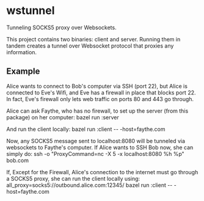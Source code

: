 # wstunnel
Tunneling SOCKS5 proxy over Websockets.

This project contains two binaries: client and server.
Running them in tandem creates a tunnel over Websocket protocol that proxies any information.

## Example
Alice wants to connect to Bob's computer via SSH (port 22), but Alice is connected to Eve's Wifi,
and Eve has a firewall in place that blocks port 22. In fact, Eve's firewall only lets web traffic
on ports 80 and 443 go through.

Alice can ask Faythe, who has no firewall, to set up the server (from this package) on her computer:
    bazel run :server

And run the client locally:
    bazel run :client -- -host=faythe.com

Now, any SOCKS5 message sent to localhost:8080 will be tunneled via websockets to Faythe's computer.
If Alice wants to SSH Bob now, she can simply do:
    ssh -o "ProxyCommand=nc -X 5 -x localhost:8080 %h %p" bob.com

If, Except for the Firewall, Alice's connection to the internet must go through a SOCKS5 proxy, she
can run the client locally using:
    all_proxy=socks5://outbound.alice.com:12345/ bazel run :client -- -host=faythe.com

